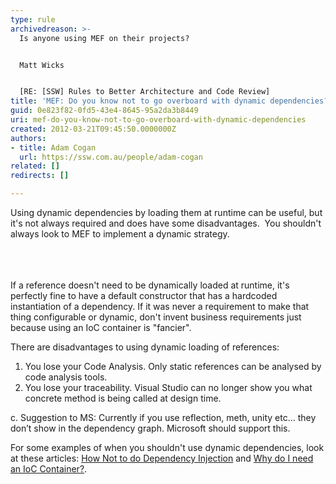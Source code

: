 ```yaml
---
type: rule
archivedreason: >-
  Is anyone using MEF on their projects?


  Matt Wicks


  [RE: [SSW] Rules to Better Architecture and Code Review]
title: 'MEF: Do you know not to go overboard with dynamic dependencies?'
guid: 0e823f82-0fd5-43e4-8645-95a2da3b8449
uri: mef-do-you-know-not-to-go-overboard-with-dynamic-dependencies
created: 2012-03-21T09:45:50.0000000Z
authors:
- title: Adam Cogan
  url: https://ssw.com.au/people/adam-cogan
related: []
redirects: []

---
```



<div>Using dynamic dependencies by loading them at runtime can be useful, but it's not always required and does have some disadvantages.&#160; You shouldn't always look to MEF to implement a dynamic strategy.</div>
<div>&#160;</div>
<br><excerpt class='endintro'></excerpt><br>
<p>​If a reference doesn't need to be dynamically loaded at runtime, it's perfectly fine to have a default constructor that has a hardcoded instantiation of a dependency. If it was never a requirement to make that thing configurable or dynamic, don't invent business requirements just because using an IoC container is &quot;fancier&quot;.</p>
<p>There are disadvantages to using dynamic loading of references&#58; </p>
<ol><li>You lose your Code Analysis. Only static references can be analysed by code analysis tools.</li>
<li>You lose your traceability. Visual Studio can no longer show you what concrete method is being called at design time.</li></ol>
<p class="ssw-rteStyle-Strike">c. Suggestion to MS&#58; Currently if you use reflection, meth, unity etc… they don’t show in the dependency graph. Microsoft should support this.</p>
<p>For some examples of when you shouldn't use dynamic dependencies, look at these articles&#58; <a href="http&#58;//www.devtrends.co.uk/blog/how-not-to-do-dependency-injection-the-static-or-singleton-container">How Not to do Dependency Injection</a> and <a href="http&#58;//stackoverflow.com/questions/871405/why-do-i-need-an-ioc-container-as-opposed-to-straightforward-di-code">Why do I need an IoC Container?</a>.</p>


